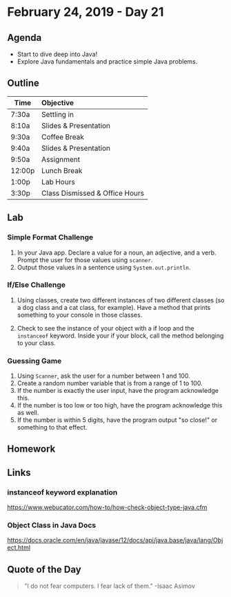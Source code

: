 # February 24, 2019 - Day 21


## Agenda
- Start to dive deep into Java!
- Explore Java fundamentals and practice simple Java problems. 

## Outline

| Time   | Objective                        |
| -------|:---------------------------------|
| 7:30a  | Settling in                      |
| 8:10a  | Slides & Presentation            |
| 9:30a  | Coffee Break                     |
| 9:40a  | Slides & Presentation            |
| 9:50a  | Assignment                       |
| 12:00p | Lunch Break                      |
| 1:00p  | Lab Hours                        |
| 3:30p  | Class Dismissed & Office Hours   |


## Lab

### Simple Format Challenge

1. In your Java app. Declare a value for a noun, an adjective, and a verb. Prompt the user for those values using `scanner`. 
2. Output those values in a sentence using `System.out.println`. 

### If/Else Challenge

1. Using classes, create two different instances of two different classes (so a dog class and a cat class, for example). Have a method that prints something to your console in those classes.

2. Check to see the instance of your object with a if loop and the `instanceof` keyword. Inside your if your block, call the method belonging to your class. 

### Guessing Game

1. Using `Scanner`, ask the user for a number between 1 and 100.
2. Create a random number variable that is from a range of 1 to 100. 
3. If the number is exactly the user input, have the program acknowledge this. 
4. If the number is too low or too high, have the program acknowledge this as well. 
5. If the number is within 5 digits, have the program output "so close!" or something to that effect. 


## Homework

## Links

### instanceof keyword explanation

https://www.webucator.com/how-to/how-check-object-type-java.cfm

### Object Class in Java Docs 

https://docs.oracle.com/en/java/javase/12/docs/api/java.base/java/lang/Object.html


## Quote of the Day 
>"I do not fear computers. I fear lack of them." -Isaac Asimov